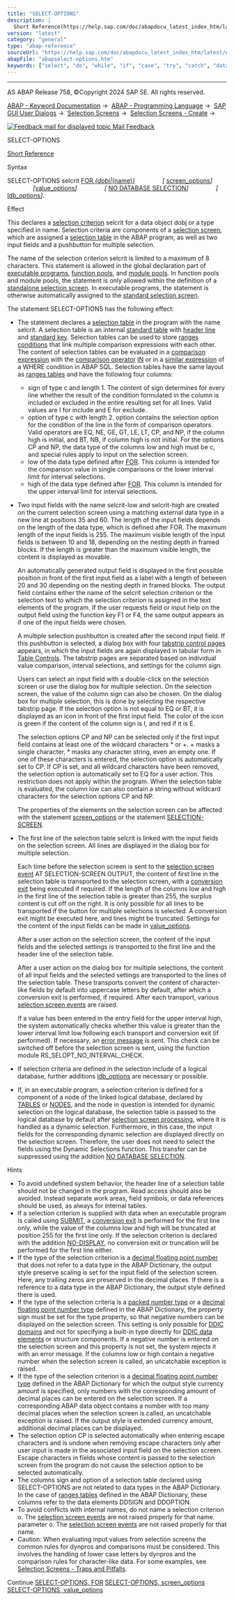 ```yaml
---
title: "SELECT-OPTIONS"
description: |
  Short Reference(https://help.sap.com/doc/abapdocu_latest_index_htm/latest/en-US/abapselect-options_shortref.htm) Syntax SELECT-OPTIONS selcrit FOR dobj(name)(https://help.sap.com/doc/abapdocu_latest_index_htm/latest/en-US/abapselect-options_for.htm)  screen_options(https://help.s
version: "latest"
category: "general"
type: "abap-reference"
sourceUrl: "https://help.sap.com/doc/abapdocu_latest_index_htm/latest/en-US/abapselect-options.htm"
abapFile: "abapselect-options.htm"
keywords: ["select", "do", "while", "if", "case", "try", "catch", "data", "types", "internal-table", "field-symbol", "abapselect", "options"]
---
```


* * *

AS ABAP Release 758, ©Copyright 2024 SAP SE. All rights reserved.

[ABAP - Keyword Documentation](https://help.sap.com/doc/abapdocu_latest_index_htm/latest/en-US/abenabap.htm) →  [ABAP - Programming Language](https://help.sap.com/doc/abapdocu_latest_index_htm/latest/en-US/abenabap_reference.htm) →  [SAP GUI User Dialogs](https://help.sap.com/doc/abapdocu_latest_index_htm/latest/en-US/abenabap_screens.htm) →  [Selection Screens](https://help.sap.com/doc/abapdocu_latest_index_htm/latest/en-US/abenselection_screen.htm) →  [Selection Screens - Create](https://help.sap.com/doc/abapdocu_latest_index_htm/latest/en-US/abenselection_screen_create.htm) → 

 [![](Mail.gif?object=Mail.gif "Feedback mail for displayed topic") Mail Feedback](mailto:f1_help@sap.com?subject=Feedback%20on%20ABAP%20Documentation&body=Document:%20SELECT-OPTIONS%2C%20ABAPSELECT-OPTIONS%2C%20758%0D%0A%0D%0AError:%0D%0A%0D%0A%0D%0A%0D%0ASuggestion%20for%20improvement:)

SELECT-OPTIONS

[Short Reference](https://help.sap.com/doc/abapdocu_latest_index_htm/latest/en-US/abapselect-options_shortref.htm)

Syntax

SELECT-OPTIONS selcrit [FOR *{*dobj*|*(name)*}*](https://help.sap.com/doc/abapdocu_latest_index_htm/latest/en-US/abapselect-options_for.htm)
               *\[* [screen\_options](https://help.sap.com/doc/abapdocu_latest_index_htm/latest/en-US/abapselect-options_screen.htm)*\]*
               *\[*[value\_options](https://help.sap.com/doc/abapdocu_latest_index_htm/latest/en-US/abapselect-options_value.htm)*\]*
               *\[* [NO DATABASE SELECTION](https://help.sap.com/doc/abapdocu_latest_index_htm/latest/en-US/abapselect-options_no_db_sel.htm)*\]*
               *\[* [ldb\_options](https://help.sap.com/doc/abapdocu_latest_index_htm/latest/en-US/abapselect-options_ldb.htm)*\]*.

Effect

This declares a [selection criterion](https://help.sap.com/doc/abapdocu_latest_index_htm/latest/en-US/abenselection_criterion_glosry.htm "Glossary Entry") selcrit for a data object dobj or a type specified in name. Selection criteria are components of a [selection screen](https://help.sap.com/doc/abapdocu_latest_index_htm/latest/en-US/abenselection_screen_glosry.htm "Glossary Entry"), which are assigned a [selection table](https://help.sap.com/doc/abapdocu_latest_index_htm/latest/en-US/abenselection_table_glosry.htm "Glossary Entry") in the ABAP program, as well as two input fields and a pushbutton for multiple selection.

The name of the selection criterion selcrit is limited to a maximum of 8 characters. This statement is allowed in the global declaration part of [executable programs](https://help.sap.com/doc/abapdocu_latest_index_htm/latest/en-US/abenexecutable_program_glosry.htm "Glossary Entry"), [function pools](https://help.sap.com/doc/abapdocu_latest_index_htm/latest/en-US/abenfunction_pool_glosry.htm "Glossary Entry"), and [module pools](https://help.sap.com/doc/abapdocu_latest_index_htm/latest/en-US/abenmodul_pool_glosry.htm "Glossary Entry"). In function pools and module pools, the statement is only allowed within the definition of a [standalone selection screen](https://help.sap.com/doc/abapdocu_latest_index_htm/latest/en-US/abapselection-screen_definition.htm). In executable programs, the statement is otherwise automatically assigned to the [standard selection screen](https://help.sap.com/doc/abapdocu_latest_index_htm/latest/en-US/abapselection-screen_standard.htm).

The statement SELECT-OPTIONS has the following effect:

-   The statement declares a [selection table](https://help.sap.com/doc/abapdocu_latest_index_htm/latest/en-US/abenselection_table_glosry.htm "Glossary Entry") in the program with the name selcrit. A selection table is an internal [standard table](https://help.sap.com/doc/abapdocu_latest_index_htm/latest/en-US/abenstandard_table_glosry.htm "Glossary Entry") with [header line](https://help.sap.com/doc/abapdocu_latest_index_htm/latest/en-US/abenheader_line_glosry.htm "Glossary Entry") and [standard key](https://help.sap.com/doc/abapdocu_latest_index_htm/latest/en-US/abenstandard_key_glosry.htm "Glossary Entry"). Selection tables can be used to store [ranges conditions](https://help.sap.com/doc/abapdocu_latest_index_htm/latest/en-US/abenranges_condition_glosry.htm "Glossary Entry") that link multiple comparison expressions with each other. The content of selection tables can be evaluated in a [comparison expression](https://help.sap.com/doc/abapdocu_latest_index_htm/latest/en-US/abencomparison_expression_glosry.htm "Glossary Entry") with the [comparison operator](https://help.sap.com/doc/abapdocu_latest_index_htm/latest/en-US/abencomp_operator_glosry.htm "Glossary Entry") [IN](https://help.sap.com/doc/abapdocu_latest_index_htm/latest/en-US/abenlogexp_select_option.htm) or in a [similar expression](https://help.sap.com/doc/abapdocu_latest_index_htm/latest/en-US/abenwhere_logexp_seltab.htm) of a WHERE condition in ABAP SQL. Selection tables have the same layout as [ranges tables](https://help.sap.com/doc/abapdocu_latest_index_htm/latest/en-US/abenranges_table_glosry.htm "Glossary Entry") and have the following four columns:
    -   sign of type c and length 1. The content of sign determines for every line whether the result of the condition formulated in the column is included or excluded in the entire resulting set for all lines. Valid values are I for include and E for exclude.
    -   option of type c with length 2. option contains the selection option for the condition of the line in the form of comparison operators. Valid operators are EQ, NE, GE, GT, LE, LT, CP, and NP, if the column high is initial, and BT, NB, if column high is not initial. For the options CP and NP, the data type of the columns low and high must be c, and special rules apply to input on the selection screen.
    -   low of the data type defined after [FOR](https://help.sap.com/doc/abapdocu_latest_index_htm/latest/en-US/abapselect-options_for.htm). This column is intended for the comparison value in single comparisons or the lower interval limit for interval selections.
    -   high of the data type defined after [FOR](https://help.sap.com/doc/abapdocu_latest_index_htm/latest/en-US/abapselect-options_for.htm). This column is intended for the upper interval limit for interval selections.
-   Two input fields with the name selcrit-low and selcrit-high are created on the current selection screen using a matching external data type in a new line at positions 35 and 60. The length of the input fields depends on the length of the data type, which is defined after FOR. The maximum length of the input fields is 255. The maximum visible length of the input fields is between 10 and 18, depending on the nesting depth in framed blocks. If the length is greater than the maximum visible length, the content is displayed as movable.
    
    An automatically generated output field is displayed in the first possible position in front of the first input field as a label with a length of between 20 and 30 depending on the nesting depth in framed blocks. The output field contains either the name of the selcrit selection criterion or the selection text to which the selection criterion is assigned in the text elements of the program. If the user requests field or input help on the output field using the function key F1 or F4, the same output appears as if one of the input fields were chosen.
    
    A multiple selection pushbutton is created after the second input field. If this pushbutton is selected, a dialog box with four [tabstrip control pages](https://help.sap.com/doc/abapdocu_latest_index_htm/latest/en-US/abentab_page_glosry.htm "Glossary Entry") appears, in which the input fields are again displayed in tabular form in [Table Controls](https://help.sap.com/doc/abapdocu_latest_index_htm/latest/en-US/abentable_control_glosry.htm "Glossary Entry"). The tabstrip pages are separated based on individual value comparison, interval selections, and settings for the column sign.
    
    Users can select an input field with a double-click on the selection screen or use the dialog box for multiple selection. On the selection screen, the value of the column sign can also be chosen. On the dialog box for multiple selection, this is done by selecting the respective tabstrip page. If the selection option is not equal to EQ or BT, it is displayed as an icon in front of the first input field. The color of the icon is green if the content of the column sign is I, and red if it is E.
    
    The selection options CP and NP can be selected only if the first input field contains at least one of the wildcard characters \* or +. + masks a single character, \* masks any character string, even an empty one. If one of these characters is entered, the selection option is automatically set to CP. If CP is set, and all wildcard characters have been removed, the selection option is automatically set to EQ for a user action. This restriction does not apply within the program. When the selection table is evaluated, the column low can also contain a string without wildcard characters for the selection options CP and NP.
    
    The properties of the elements on the selection screen can be affected with the statement [screen\_options](https://help.sap.com/doc/abapdocu_latest_index_htm/latest/en-US/abapselect-options_screen.htm) or the statement [SELECTION-SCREEN](https://help.sap.com/doc/abapdocu_latest_index_htm/latest/en-US/abapselection-screen.htm).
    
-   The first line of the selection table selcrit is linked with the input fields on the selection screen. All lines are displayed in the dialog box for multiple selection.
    
    Each time before the selection screen is sent to the [selection screen event](https://help.sap.com/doc/abapdocu_latest_index_htm/latest/en-US/abenselection_screen_event_glosry.htm "Glossary Entry") AT SELECTION-SCREEN OUTPUT, the content of first line in the selection table is transported to the selection screen, with a [conversion exit](https://help.sap.com/doc/abapdocu_latest_index_htm/latest/en-US/abenconversion_exit_glosry.htm "Glossary Entry") being executed if required. If the length of the columns low and high in the first line of the selection table is greater than 255, the surplus content is cut off on the right. It is only possible for all lines to be transported if the button for multiple selections is selected. A conversion exit might be executed here, and lines might be truncated. Settings for the content of the input fields can be made in [value\_options](https://help.sap.com/doc/abapdocu_latest_index_htm/latest/en-US/abapselect-options_value.htm).
    
    After a user action on the selection screen, the content of the input fields and the selected settings is transported to the first line and the header line of the selection table.
    
    After a user action on the dialog box for multiple selections, the content of all input fields and the selected settings are transported to the lines of the selection table. These transports convert the content of character-like fields by default into uppercase letters by default, after which a conversion exit is performed, if required. After each transport, various [selection screen events](https://help.sap.com/doc/abapdocu_latest_index_htm/latest/en-US/abapat_selection-screen_events.htm) are raised.
    
    If a value has been entered in the entry field for the upper interval high, the system automatically checks whether this value is greater than the lower interval limit low following each transport and conversion exit (if performed). If necessary, an [error message](https://help.sap.com/doc/abapdocu_latest_index_htm/latest/en-US/abenerror_message_glosry.htm "Glossary Entry") is sent. This check can be switched off before the selection screen is sent, using the function module RS\_SELOPT\_NO\_INTERVAL\_CHECK.
    
-   If selection criteria are defined in the selection include of a logical database, further additions [ldb\_options](https://help.sap.com/doc/abapdocu_latest_index_htm/latest/en-US/abapselect-options_ldb.htm) are necessary or possible.
-   If, in an executable program, a selection criterion is defined for a component of a node of the linked logical database, declared by [TABLES](https://help.sap.com/doc/abapdocu_latest_index_htm/latest/en-US/abaptables.htm) or [NODES](https://help.sap.com/doc/abapdocu_latest_index_htm/latest/en-US/abapnodes.htm), and the node in question is intended for dynamic selection on the logical database, the selection table is passed to the logical database by default after [selection screen processing](https://help.sap.com/doc/abapdocu_latest_index_htm/latest/en-US/abenselscreen_processing_glosry.htm "Glossary Entry"), where it is handled as a dynamic selection. Furthermore, in this case, the input fields for the corresponding dynamic selection are displayed directly on the selection screen. Therefore, the user does not need to select the fields using the Dynamic Selections function. This transfer can be suppressed using the addition [NO DATABASE SELECTION](https://help.sap.com/doc/abapdocu_latest_index_htm/latest/en-US/abapselect-options_no_db_sel.htm).

Hints

-   To avoid undefined system behavior, the header line of a selection table should not be changed in the program. Read access should also be avoided. Instead separate work areas, field symbols, or data references should be used, as always for internal tables.
-   If a selection criterion is supplied with data when an executable program is called using [SUBMIT](https://help.sap.com/doc/abapdocu_latest_index_htm/latest/en-US/abapsubmit.htm), a [conversion exit](https://help.sap.com/doc/abapdocu_latest_index_htm/latest/en-US/abenconversion_exit_glosry.htm "Glossary Entry") is performed for the first line only, while the value of the columns low and high will be truncated at position 255 for the first line only. If the selection criterion is declared with the addition [NO-DISPLAY](https://help.sap.com/doc/abapdocu_latest_index_htm/latest/en-US/abapselect-options_screen.htm), no conversion exit or truncation will be performed for the first line either.
-   If the type of the selection criterion is a [decimal floating point number](https://help.sap.com/doc/abapdocu_latest_index_htm/latest/en-US/abendecfloat_glosry.htm "Glossary Entry") that does not refer to a data type in the ABAP Dictionary, the output style preserve scaling is set for the input field of the selection screen. Here, any trailing zeros are preserved in the decimal places. If there is a reference to a data type in the ABAP Dictionary, the output style defined there is used.
-   If the type of the selection criteria is a [packed number type](https://help.sap.com/doc/abapdocu_latest_index_htm/latest/en-US/abenpacked_number_type_glosry.htm "Glossary Entry") or a [decimal floating point number type](https://help.sap.com/doc/abapdocu_latest_index_htm/latest/en-US/abendecfloat_type_glosry.htm "Glossary Entry") defined in the ABAP Dictionary, the property sign must be set for the type property, so that negative numbers can be displayed on the selection screen. This setting is only possible for [DDIC domains](https://help.sap.com/doc/abapdocu_latest_index_htm/latest/en-US/abendomain_glosry.htm "Glossary Entry") and not for specifying a built-in type directly for [DDIC data elements](https://help.sap.com/doc/abapdocu_latest_index_htm/latest/en-US/abendata_element_glosry.htm "Glossary Entry") or structure components. If a negative number is entered on the selection screen and this property is not set, the system rejects it with an error message. If the columns low or high contain a negative number when the selection screen is called, an uncatchable exception is raised.
-   If the type of the selection criterion is a [decimal floating point number type](https://help.sap.com/doc/abapdocu_latest_index_htm/latest/en-US/abendecfloat_type_glosry.htm "Glossary Entry") defined in the ABAP Dictionary for which the output style currency amount is specified, only numbers with the corresponding amount of decimal places can be entered on the selection screen. If a corresponding ABAP data object contains a number with too many decimal places when the selection screen is called, an uncatchable exception is raised. If the output style is extended currency amount, additional decimal places can be displayed.
-   The selection option CP is selected automatically when entering escape characters and is undone when removing escape characters only after user input is made in the associated input field on the selection screen. Escape characters in fields whose content is passed to the selection screen from the program do not cause the selection option to be selected automatically.
-   The columns sign and option of a selection table declared using SELECT-OPTIONS are not related to data types in the ABAP Dictionary. In the case of [ranges tables](https://help.sap.com/doc/abapdocu_latest_index_htm/latest/en-US/abenranges_table_glosry.htm "Glossary Entry") defined in the ABAP Dictionary, these columns refer to the data elements DDSIGN and DDOPTION.
-   To avoid conflicts with internal names, do not name a selection criterion o. The [selection screen events](https://help.sap.com/doc/abapdocu_latest_index_htm/latest/en-US/abapat_selection-screen.htm) are not raised properly for that name. parameter o. The [selection screen events](https://help.sap.com/doc/abapdocu_latest_index_htm/latest/en-US/abapat_selection-screen.htm) are not raised properly for that name.
-   Caution: When evaluating input values from selection screens the common rules for dynpros and comparisons must be considered. This involves the handling of lower case letters by dynpros and the comparison rules for character-like data. For some examples, see [Selection Screens - Traps and Pitfalls](https://help.sap.com/doc/abapdocu_latest_index_htm/latest/en-US/abensel_screen_traps_abexa.htm).

Continue
[SELECT-OPTIONS, FOR](https://help.sap.com/doc/abapdocu_latest_index_htm/latest/en-US/abapselect-options_for.htm)
[SELECT-OPTIONS, screen\_options](https://help.sap.com/doc/abapdocu_latest_index_htm/latest/en-US/abapselect-options_screen.htm)
[SELECT-OPTIONS, value\_options](https://help.sap.com/doc/abapdocu_latest_index_htm/latest/en-US/abapselect-options_value.htm)